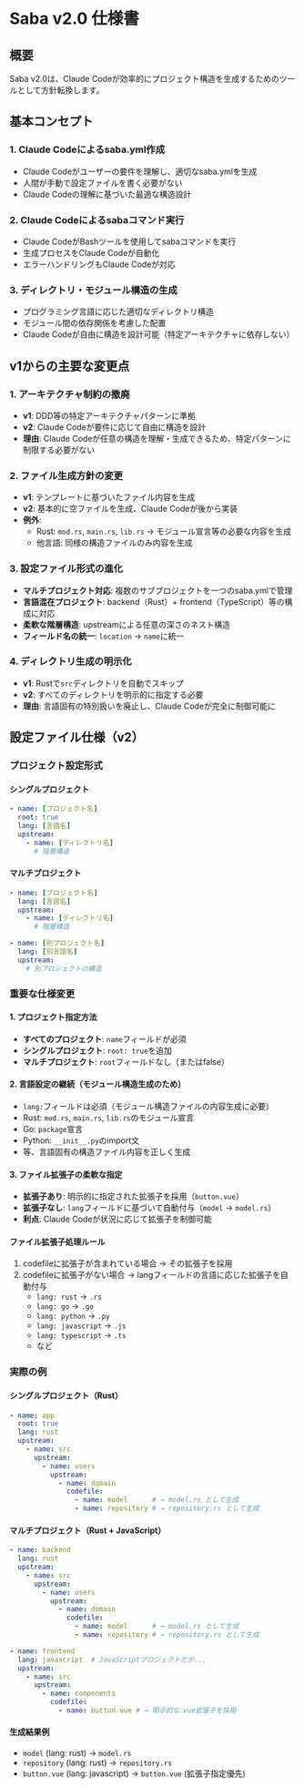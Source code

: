 # Saba v2.0 仕様書

## 概要

Saba v2.0は、Claude Codeが効率的にプロジェクト構造を生成するためのツールとして方針転換します。

## 基本コンセプト

### 1. Claude Codeによるsaba.yml作成
- Claude Codeがユーザーの要件を理解し、適切なsaba.ymlを生成
- 人間が手動で設定ファイルを書く必要がない
- Claude Codeの理解に基づいた最適な構造設計

### 2. Claude Codeによるsabaコマンド実行
- Claude CodeがBashツールを使用してsabaコマンドを実行
- 生成プロセスをClaude Codeが自動化
- エラーハンドリングもClaude Codeが対応

### 3. ディレクトリ・モジュール構造の生成
- プログラミング言語に応じた適切なディレクトリ構造
- モジュール間の依存関係を考慮した配置
- Claude Codeが自由に構造を設計可能（特定アーキテクチャに依存しない）

## v1からの主要な変更点

### 1. アーキテクチャ制約の撤廃
- **v1**: DDD等の特定アーキテクチャパターンに準拠
- **v2**: Claude Codeが要件に応じて自由に構造を設計
- **理由**: Claude Codeが任意の構造を理解・生成できるため、特定パターンに制限する必要がない

### 2. ファイル生成方針の変更
- **v1**: テンプレートに基づいたファイル内容を生成
- **v2**: 基本的に空ファイルを生成、Claude Codeが後から実装
- **例外**: 
  - Rust: `mod.rs`, `main.rs`, `lib.rs` → モジュール宣言等の必要な内容を生成
  - 他言語: 同様の構造ファイルのみ内容を生成

### 3. 設定ファイル形式の進化
- **マルチプロジェクト対応**: 複数のサブプロジェクトを一つのsaba.ymlで管理
- **言語混在プロジェクト**: backend（Rust）+ frontend（TypeScript）等の構成に対応
- **柔軟な階層構造**: upstreamによる任意の深さのネスト構造
- **フィールド名の統一**: `location` → `name`に統一

### 4. ディレクトリ生成の明示化
- **v1**: Rustで`src`ディレクトリを自動でスキップ
- **v2**: すべてのディレクトリを明示的に指定する必要
- **理由**: 言語固有の特別扱いを廃止し、Claude Codeが完全に制御可能に

## 設定ファイル仕様（v2）

### プロジェクト設定形式

#### シングルプロジェクト
```yaml
- name: [プロジェクト名]
  root: true
  lang: [言語名]
  upstream:
    - name: [ディレクトリ名]
      # 階層構造
```

#### マルチプロジェクト
```yaml
- name: [プロジェクト名]
  lang: [言語名]
  upstream:
    - name: [ディレクトリ名]
      # 階層構造

- name: [別プロジェクト名]
  lang: [別言語名]
  upstream:
    # 別プロジェクトの構造
```

### 重要な仕様変更

#### 1. プロジェクト指定方法
- **すべてのプロジェクト**: `name`フィールドが必須
- **シングルプロジェクト**: `root: true`を追加
- **マルチプロジェクト**: `root`フィールドなし（またはfalse）

#### 2. 言語設定の継続（モジュール構造生成のため）
- `lang:`フィールドは必須（モジュール構造ファイルの内容生成に必要）
- Rust: `mod.rs`, `main.rs`, `lib.rs`のモジュール宣言
- Go: `package`宣言
- Python: `__init__.py`のimport文
- 等、言語固有の構造ファイル内容を正しく生成

#### 3. ファイル拡張子の柔軟な指定
- **拡張子あり**: 明示的に指定された拡張子を採用（`button.vue`）
- **拡張子なし**: `lang`フィールドに基づいて自動付与（`model` → `model.rs`）
- **利点**: Claude Codeが状況に応じて拡張子を制御可能

#### ファイル拡張子処理ルール
1. codefileに拡張子が含まれている場合 → その拡張子を採用
2. codefileに拡張子がない場合 → langフィールドの言語に応じた拡張子を自動付与
   - `lang: rust` → `.rs`
   - `lang: go` → `.go`
   - `lang: python` → `.py`
   - `lang: javascript` → `.js`
   - `lang: typescript` → `.ts`
   - など

### 実際の例

#### シングルプロジェクト（Rust）
```yaml
- name: app
  root: true
  lang: rust
  upstream:
    - name: src
      upstream:
        - name: users
          upstream:
            - name: domain
              codefile:
                - name: model      # → model.rs として生成
                - name: repository # → repository.rs として生成
```

#### マルチプロジェクト（Rust + JavaScript）
```yaml
- name: backend
  lang: rust
  upstream:
    - name: src
      upstream:
        - name: users
          upstream:
            - name: domain
              codefile:
                - name: model      # → model.rs として生成
                - name: repository # → repository.rs として生成

- name: frontend
  lang: javascript  # JavaScriptプロジェクトだが...
  upstream:
    - name: src
      upstream:
        - name: components
          codefile:
            - name: button.vue # → 明示的な.vue拡張子を採用
```

#### 生成結果例
- `model` (lang: rust) → `model.rs`
- `repository` (lang: rust) → `repository.rs`
- `button.vue` (lang: javascript) → `button.vue` (拡張子指定優先)